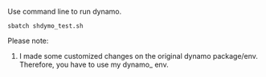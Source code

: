 Use command line to run dynamo.
```
sbatch shdymo_test.sh
```

Please note:
1. I made some customized changes on the original dynamo package/env.
Therefore, you have to use my dynamo_ env.
